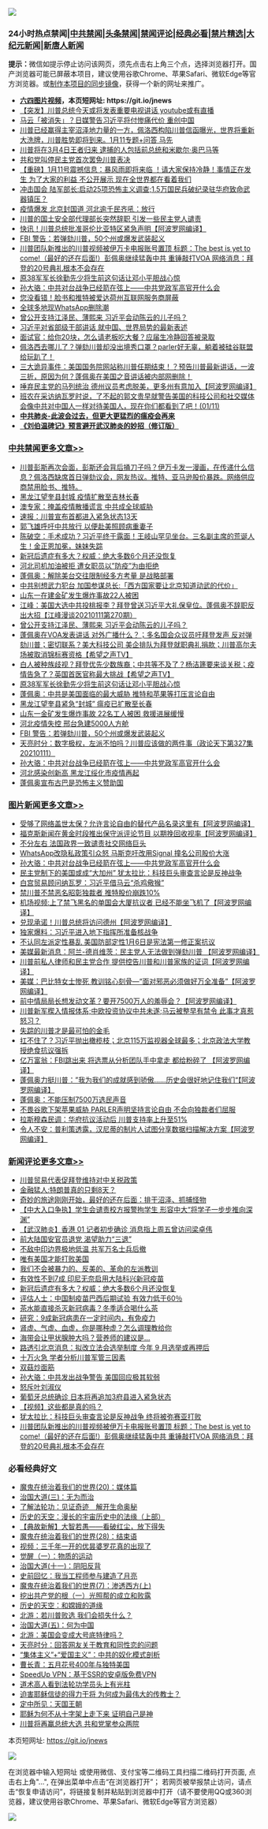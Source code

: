 ![](https://raw.githubusercontent.com/fqnews/bnews/master/64photo/fqnews-qr.jpg)

<div id="tt">
<h3>24小时热点禁闻|<a href="#%E4%B8%AD%E5%85%B1%E7%A6%81%E9%97%BB%E6%9B%B4%E5%A4%9A%E6%96%87%E7%AB%A0">中共禁闻</a>|<a href="#%E5%9B%BE%E7%89%87%E6%96%B0%E9%97%BB%E6%9B%B4%E5%A4%9A%E6%96%87%E7%AB%A0">头条禁闻</a>|<a href="#%E6%96%B0%E9%97%BB%E8%AF%84%E8%AE%BA%E6%9B%B4%E5%A4%9A%E6%96%87%E7%AB%A0">禁闻评论|<a href="#%E5%BF%85%E7%9C%8B%E7%BB%8F%E5%85%B8%E5%A5%BD%E6%96%87">经典必看|<a href="/video.md#%E7%A6%81%E7%89%87%E7%B2%BE%E9%80%89">禁片精选</a>|<a href="https://github.com/fqnews/djy/blob/master/gb/nf1351518.md#1">大纪元新闻</a>|<a href="https://github.com/fqnews/ntdtv/blob/master/gb/prog204.md#1">新唐人新闻</a></h3>
<div><b>提示：</b>微信如提示停止访问该网页，须先点击右上角三个点，选择浏览器打开。国产浏览器可能已屏蔽本项目，建议使用谷歌Chrome、苹果Safari、微软Edge等官方浏览器。或<a href="https://github.com/fqnews/bnews/blob/master/%E5%88%B6%E4%BD%9Cgit%E7%A6%81%E9%97%BB%E9%95%9C%E5%83%8F.md">制作本项目的同步镜像</a>，获得一个新的网址来推广。</div>
<ul>
<li><b><a href="http://d1.bdrive.tk/64.mp4" target="_blank">六四图片视频</a>，本页短网址: https://git.io/jnews</b></li>
<li><a href="/comments/20210112/1465664.md">【突发】川普总统今天或将发表重要电视讲话  youtube或有直播</a></li>
<li><a href="/cnnews/20210112/1465680.md">马云「被消失」？日媒警告习近平将付惨痛代价 重创中国</a></li>
<li><a href="/bannedvideo/20210112/1465839.md">川普已经赢得主宰沼泽地力量的一方，佩洛西构陷川普信函曝光，世界将重新大洗牌，川普胜势即将到来。1月11专题+问答 马先</a></li>
<li><a href="/ssgc/20210112/1465915.md">川普将在3月4日王者归来 逮捕的人包括前总统和米歇尔·奥巴马等</a></li>
<li><a href="/cbnews/20210112/1465707.md">共和党叫停民主党首次罢免川普表决</a></li>
<li><a href="/comments/20210112/1465938.md">【重磅】1月11号震撼信息：暴风雨即将来临 ！请大家保持冷静！事情正在发生 为了大家的利益 不公开展示 现在全世界都在看着我们</a></li>
<li><a href="/cnnews/20210112/1465821.md">冲击国会 陆军部长:​​​​​启动25项恐怖主义调查;1.5万国民兵破纪录驻华府致命武器镇压？</a></li>
<li><a href="/cbnews/20210112/1465725.md">疫情爆发 北京封国道 河北逾千民齐吼：放行</a></li>
<li><a href="/cnnews/20210112/1465890.md">川普的国土安全部代理部长突然辞职 引发一些民主党人谴责</a></li>
<li><a href="/cnnews/20210112/1465874.md">快讯！川普总统批准哥伦比亚特区紧急声明【阿波罗网编译】</a></li>
<li><a href="/cbnews/20210112/1465911.md">FBI 警告：若弹劾川普，50个州或爆发武装起义</a></li>
<li><a href="/comments/20210112/1466006.md">川普团队新推出的川普视频被伊万卡电报账号置顶 标题：The best is yet to come!（最好的还在后面!）彭佩奥继续猛轰中共 重锤敲打VOA   网络消息：拜登的20号典礼根本不会存在</a></li>
<li><a href="/cbnews/20210112/1465974.md">原38军军长徐勤先少将生前这句话让邓小平胆战心惊</a></li>
<li><a href="/comments/20210112/1465909.md">孙大骆：中共对台战争已经箭在弦上——中共党政军高官开什么会</a></li>
<li><a href="/cnnews/20210112/1465972.md">您没看错！脸书和推特被爱达荷州互联网服务商屏蔽</a></li>
<li><a href="/cnnews/20210112/1465741.md">全球多地现WhatsApp删除潮</a></li>
<li><a href="/cbnews/20210112/1465983.md">曾公开支持江泽民、薄熙来 习近平会动陈云的儿子吗？</a></li>
<li><a href="/headline/20210112/1465652.md">习近平对省部级干部讲话 就中国、世界局势的最新表述</a></li>
<li><a href="/lifebaike/20210112/1465773.md">面试官：给你20块，怎么请老板吃大餐？应届生冷静回答被录取</a></li>
<li><a href="/bannedvideo/20210112/1465800.md">佩洛西去哪儿了？弹劾川普却没出境秀口罩？parler好无辜，躺着被硅谷联盟给玩趴了！</a></li>
<li><a href="/bannedvideo/20210112/1465832.md">三大诡异事件：美国国务院网站称川普任期结束！？预告川普最新讲话，一波三折，原因为何？蓬佩奥在美国之音讲话被内部网删除！</a></li>
<li><a href="/cnnews/20210112/1466045.md">唾弃民主党的马列统治 德州议员考虑脱美，更多州有意加入【阿波罗网编译】</a></li>
<li><a href="/bannedvideo/20210112/1466092.md">班农在采访纳瓦罗时说，了不起的郭文贵早就警告美国的科技公司和社交媒体会像中共对中国人一样对待美国人，现在你们都看到了吧！(01/11)</a></li>
<li><b><a href="/comments/20200211/1275071.md" target="_blank">中共肺炎-此波会过去，但更大更猛烈的瘟疫会再来</a></b></li>
<li><b><a href="/comments/20200207/1272816.md" target="_blank">《刘伯温碑记》预言避开武汉肺炎的妙招（修订版）</a></b></li>
</ul>
</div>

<div class="catlist">
<h3><a href="/cbnews/" target="_blank">中共禁闻</a><span><a href="/cbnews/" target="_blank" rel="nofollow">更多文章>></a></span></h3>
<ul>
<li><a href="/cbnews/20210112/1466222.md" target="_blank">川普彭斯再次会面，彭斯还会背后捅刀子吗？伊万卡发一漫画，在传递什么信息？佩洛西缺席首日弹劾议会，网友热议。推特、亚马逊股价暴跌。网络供应商禁用脸书、推特。</a></li>
<li><a href="/cbnews/20210112/1466194.md" target="_blank">黑龙江望奎县封城 疫情扩散至吉林长春</a></li>
<li><a href="/cbnews/20210112/1466195.md" target="_blank">澳专家：掩盖疫情散播谎言 中共成全球威胁</a></li>
<li><a href="/cbnews/20210112/1466187.md" target="_blank">速报：川普宣布首都进入紧急状态13天</a></li>
<li><a href="/cbnews/20210112/1466186.md" target="_blank">郭飞雄呼吁中共放行 以便赴美照顾病重妻子</a></li>
<li><a href="/cbnews/20210112/1466147.md" target="_blank">陈破空：手术成功？习近平终于露面！王岐山罕见坐台。三名副主席的荒诞人生！金正恩加冕，妹妹失踪</a></li>
<li><a href="/comments/20210112/1466114.md" target="_blank">新冠后遗症有多大？权威：绝大多数6个月还没恢复</a></li>
<li><a href="/cbnews/20210112/1466107.md" target="_blank">河北司机加油被拒 遭女职员以&#8221;防疫&#8221;为由拒绝</a></li>
<li><a href="/cbnews/20210112/1466084.md" target="_blank">蓬佩奥：解除美台交往限制经多方考量 是战略部署</a></li>
<li><a href="/cbnews/20210112/1466067.md" target="_blank">中共别想武力犯台 加国参谋总长:「西方国家要让北京知道动武的代价」</a></li>
<li><a href="/cbnews/20210112/1466042.md" target="_blank">山东一在建金矿发生爆炸事故22人被困</a></li>
<li><a href="/cbnews/20210112/1466005.md" target="_blank">江峰：美国大选中共投桃报李？拜登曾送习近平大礼保皇位。蓬佩奥不辞职反出大招【江峰漫谈20210111第270期）</a></li>
<li><a href="/cbnews/20210112/1465983.md" target="_blank">曾公开支持江泽民、薄熙来 习近平会动陈云的儿子吗？</a></li>
<li><a href="/cbnews/20210112/1465976.md" target="_blank">蓬佩奥在VOA发表讲话 对外广播什么？；多名国会众议员吁拜登发声 反对弹劾川普；密切联系？美大科技公司 美企排队为拜登就职典礼捐款；川普高尔夫场被取消锦标赛资格【希望之声TV】</a></li>
<li><a href="/cbnews/20210112/1465975.md" target="_blank">白人被种族歧视？拜登优先少数族裔；中共等不及了？杨洁篪要来谈关税；疫情告急了？英国首医官称最大挑战【希望之声TV】</a></li>
<li><a href="/cbnews/20210112/1465974.md" target="_blank">原38军军长徐勤先少将生前这句话让邓小平胆战心惊</a></li>
<li><a href="/cbnews/20210112/1465971.md" target="_blank">蓬佩奥：中共是美国面临的最大威胁 推特和苹果等打压言论自由</a></li>
<li><a href="/cbnews/20210112/1465968.md" target="_blank">黑龙江望奎县紧急“封城” 瘟疫已扩散至长春</a></li>
<li><a href="/cbnews/20210112/1465961.md" target="_blank">山东一金矿发生爆炸事故 22名工人被困 救援进展缓慢</a></li>
<li><a href="/cbnews/20210112/1465937.md" target="_blank">河北疫情失控 邢台急建5000人方舱</a></li>
<li><a href="/cbnews/20210112/1465911.md" target="_blank">FBI 警告：若弹劾川普，50个州或爆发武装起义</a></li>
<li><a href="/cbnews/20210112/1465918.md" target="_blank">天亮时分：数字极权，左派不怕吗？川普应该做的两件事（政论天下第327集 20210111）</a></li>
<li><a href="/comments/20210112/1465909.md" target="_blank">孙大骆：中共对台战争已经箭在弦上——中共党政军高官开什么会</a></li>
<li><a href="/cbnews/20210112/1465904.md" target="_blank">河北感染创新高 黑龙江绥化市疫情再起</a></li>
<li><a href="/cbnews/20210112/1465865.md" target="_blank">蓬佩奥宣布古巴是恐怖主义赞助国</a></li>

</ul>
</div>
<div class="catlist">
<h3><a href="/topimagenews/" target="_blank">图片新闻</a><span><a href="/topimagenews/" target="_blank" rel="nofollow">更多文章>></a></span></h3>
<ul>
<li><a href="/topimagenews/20210112/1466219.md" target="_blank">受够了网络盖世太保？允许言论自由的替代产品名录这里有【阿波罗网编译】</a></li>
<li><a href="/topimagenews/20210112/1466179.md" target="_blank">福克斯新闻在黄金时段推出保守派评论节目 以期挽回收视率【阿波罗网编译】</a></li>
<li><a href="/topimagenews/20210112/1466041.md" target="_blank">不分左右 法国政界一致谴责社交网络巨头</a></li>
<li><a href="/topimagenews/20210112/1465936.md" target="_blank">WhatsApp改隐私政策引众怒 马斯克吁改用Signal 撞名公司股价大涨</a></li>
<li><a href="/comments/20210112/1465909.md" target="_blank">孙大骆：中共对台战争已经箭在弦上——中共党政军高官开什么会</a></li>
<li><a href="/topimagenews/20210112/1465782.md" target="_blank">民主党制下的美国或成“大加州” 犹太拉比：科技巨头审查言论是反神战争</a></li>
<li><a href="/topimagenews/20210112/1465723.md" target="_blank">白宫贸易顾问纳瓦罗：习近平借马云“杀鸡儆猴”</a></li>
<li><a href="/topimagenews/20210112/1465662.md" target="_blank">禁川普不禁恶名昭彰独裁者 推特股价崩跌10%</a></li>
<li><a href="/topimagenews/20210111/1465507.md" target="_blank">机场视频:上了禁飞黑名的单国会大厦抗议者 已经不能坐飞机了【阿波罗网编译】</a></li>
<li><a href="/topimagenews/20210111/1465255.md" target="_blank">兑现承诺！川普总统将访问德州【阿波罗网编译】</a></li>
<li><a href="/comments/20210111/1465172.md" target="_blank">独家爆料：习近平进入地下指挥所准备核战争</a></li>
<li><a href="/topimagenews/20210111/1465099.md" target="_blank">不认同左派定性暴乱 美国防部定性1月6日是宪法第一修正案抗议</a></li>
<li><a href="/topimagenews/20210111/1465086.md" target="_blank">美媒最新消息：阿兰-德肖维茨：民主党人无法做到弹劾川普 【阿波罗网编译】</a></li>
<li><a href="/topimagenews/20210111/1465046.md" target="_blank">川普前私人律师和民主党合作 提供控告川普和川普家族的证词【阿波罗网编译】</a></li>
<li><a href="/topimagenews/20210110/1464988.md" target="_blank">美媒：巴比特女士惨死 教训铭心刻骨—“面对邪恶必须做好万全准备”【阿波罗网编译】</a></li>
<li><a href="/topimagenews/20210110/1464846.md" target="_blank">前中情局局长想发动文革？要开7500万人的羞辱会？【阿波罗网编译】</a></li>
<li><a href="/topimagenews/20210110/1464845.md" target="_blank">川普新军楔入情报体系;中欧投资协议中共未遂;马云被整早有禁令 此事才真惹怒习？</a></li>
<li><a href="/comments/20210110/1464812.md" target="_blank">失踪的川普才是最可怕的金毛</a></li>
<li><a href="/topimagenews/20210110/1464794.md" target="_blank">扛不住了？习近平抛出橄榄枝；北京115万监视器全球最多；北京政法大学教授绝食抗议强拆</a></li>
<li><a href="/topimagenews/20210110/1464779.md" target="_blank">亿万富翁：FBI跳出来 将选票从分析团队手中拿走 都给粉碎了 【阿波罗网编译】</a></li>
<li><a href="/topimagenews/20210110/1464749.md" target="_blank">蓬佩奥力挺川普：&#8221;我为我们的成就感到骄傲&#8230;&#8230;历史会很好地记住我们“【阿波罗网编译】</a></li>
<li><a href="/topimagenews/20210110/1464585.md" target="_blank">蓬佩奥：不能压制7500万选民声音</a></li>
<li><a href="/topimagenews/20210110/1464540.md" target="_blank">不畏谷歌下架苹果威胁 PARLER声明坚持言论自由 不会向独裁者们屈服</a></li>
<li><a href="/topimagenews/20210110/1464537.md" target="_blank">拉斯穆森民调：华府抗议活动后 川普支持率上升至51%</a></li>
<li><a href="/topimagenews/20210110/1464511.md" target="_blank">令人不安：普利策透露，汉尼蒂的制片人试图分享数据扫描解决方案【阿波罗网编译】</a></li>

</ul>
</div>
<div class="catlist">
<h3><a href="/comments/" target="_blank">新闻评论</a><span><a href="/comments/" target="_blank" rel="nofollow">更多文章>></a></span></h3>
<ul>
<li><a href="/comments/20210112/1466223.md" target="_blank">川普贸易代表促拜登维持对中关税政策</a></li>
<li><a href="/comments/20210112/1466218.md" target="_blank">金融猛人:特朗普真的只剩8天？</a></li>
<li><a href="/comments/20210112/1466174.md" target="_blank">奇妙的旅途刚刚开始，最好的还在后面：排干沼泽、抓捕怪物</a></li>
<li><a href="/comments/20210112/1466199.md" target="_blank">【中大入口争执】学生会谴责校方报警拘学生 形容中大“将学子一步步推向深渊”</a></li>
<li><a href="/comments/20210112/1466198.md" target="_blank">【武汉肺炎】香港 01 记者初步确诊 消息指上周五曾访问梁卓伟</a></li>
<li><a href="/comments/20210112/1466181.md" target="_blank">前大陆国安官员退党 渴望助力“三退”</a></li>
<li><a href="/comments/20210112/1466139.md" target="_blank">不敌中印边界极地低温 共军万名士兵后撤</a></li>
<li><a href="/comments/20210112/1466124.md" target="_blank">唯有美国才能打败美国</a></li>
<li><a href="/comments/20210112/1466123.md" target="_blank">我们不会被暴力的、反美的、革命的左派教训</a></li>
<li><a href="/comments/20210112/1466117.md" target="_blank">有效性不到7成 印尼无奈启用大陆科兴新冠疫苗</a></li>
<li><a href="/comments/20210112/1466114.md" target="_blank">新冠后遗症有多大？权威：绝大多数6个月还没恢复</a></li>
<li><a href="/comments/20210112/1466101.md" target="_blank">评估人士：中国制疫苗巴西后期试验 有效力低于60％</a></li>
<li><a href="/comments/20210112/1466100.md" target="_blank">茶水能直接杀灭新冠病毒？冬季适合喝什么茶</a></li>
<li><a href="/comments/20210112/1466099.md" target="_blank">研究：9成新冠病患在一定时间内，有免疫力</a></li>
<li><a href="/comments/20210112/1466098.md" target="_blank">肾虚、气虚、血虚，你是哪种虚？怎么调理教给你</a></li>
<li><a href="/comments/20210112/1466097.md" target="_blank">海带会让甲状腺肿大吗？营养师的建议是&#8230;</a></li>
<li><a href="/comments/20210112/1466085.md" target="_blank">路透引北京消息：拟改立法会选举制度 今年 9 月选举或再押后</a></li>
<li><a href="/comments/20210112/1466068.md" target="_blank">十万火急 学者分析川普军管三因素</a></li>
<li><a href="/comments/20210112/1466047.md" target="_blank">双菇炒面筋</a></li>
<li><a href="/comments/20210112/1466034.md" target="_blank">孙大骆：中共发出战争警告 美国回应极其软弱</a></li>
<li><a href="/comments/20210112/1466036.md" target="_blank">怒斥叶刘淑仪</a></li>
<li><a href="/comments/20210112/1466033.md" target="_blank">葡萄牙总统确诊 日本将再追加3府县进入紧急状态</a></li>
<li><a href="/comments/20210112/1466011.md" target="_blank">【视频】这些都是真的吗？</a></li>
<li><a href="/comments/20210112/1466010.md" target="_blank">犹太拉比：科技巨头审查言论是反神战争 终将被弥赛亚打败</a></li>
<li><a href="/comments/20210112/1466006.md" target="_blank">川普团队新推出的川普视频被伊万卡电报账号置顶 标题：The best is yet to come!（最好的还在后面!）彭佩奥继续猛轰中共 重锤敲打VOA   网络消息：拜登的20号典礼根本不会存在</a></li>

</ul>
</div>

<div class="catlist">
<h3>必看经典好文</h3>
<ul>
<li><a href="/comments/20180725/976787.md" target="_blank">魔鬼在统治着我们的世界(20)：媒体篇</a></li>
<li><a href="/cbnews/20180309/912114.md" target="_blank">治国大道(三)：无为而治</a></li>
<li><a href="/comments/20200307/1289968.md" target="_blank">了解法轮功：见证奇迹　解开生命奥秘</a></li>
<li><a href="/tculture/20121025/73065.md" target="_blank">历史的天空：漫长的宇宙历史中的法缘（上部）</a></li>
<li><a href="/comments/20201217/1449706.md" target="_blank">【典故新解】大智若愚——看破红尘，放下得失</a></li>
<li><a href="/comments/20181228/1054609.md" target="_blank">魔鬼在统治着我们的世界(28)：结束语</a></li>
<li><a href="/aomi/qiwen/20151223/484507.md" target="_blank">视频：三千年一开的优昙婆罗花真的出现了</a></li>
<li><a href="/comments/20200810/1377609.md" target="_blank">觉醒（一）：物质的运动</a></li>
<li><a href="/cbnews/20180317/915893.md" target="_blank">治国大道(十一)：阴阳反背</a></li>
<li><a href="/aomi/history/20141104/323033.md" target="_blank">史前回忆：我当工程师参与建造了月亮</a></li>
<li><a href="/topimagenews/20180527/948369.md" target="_blank">魔鬼在统治着我们的世界(7)：渗透西方(上)</a></li>
<li><a href="/comments/20200629/1352460.md" target="_blank">挖出共产党的根（一）光照帮的成立和败露</a></li>
<li><a href="/cbnews/20190219/1083302.md" target="_blank">历史的天空：和嫦娥的道缘</a></li>
<li><a href="/comments/20201112/1430018.md" target="_blank">北游：若川普败选 我们会损失什么？</a></li>
<li><a href="/cbnews/20180311/913065.md" target="_blank">治国大道(五)：何为中国</a></li>
<li><a href="/comments/20200712/1359488.md" target="_blank">北游：美国会变成大号底特律吗？</a></li>
<li><a href="/cbnews/20200916/1397196.md" target="_blank">天亮时分：回答网友关于教育和同性恋的问题</a></li>
<li><a href="/comments/20201007/1409565.md" target="_blank">“集体主义”+“爱国主义”：中共的奴化模式剖析</a></li>
<li><a href="/comments/20200713/1359796.md" target="_blank">曹长青：五月花号400年与独特美国</a></li>
<li><a href="/cbnews/20191226/1241739.md" target="_blank">SpeedUp VPN：基于SSR的安卓版免费VPN</a></li>
<li><a href="/comments/20200227/1284657.md" target="_blank">道术高人看到法轮功学员头上有光柱</a></li>
<li><a href="/comments/20200622/1346846.md" target="_blank">迫害耶稣信徒的得力干将  为何成为最伟大的传教士？</a></li>
<li><a href="/tculture/xiulian/20151111/470021.md" target="_blank">定中所见：天国王朝</a></li>
<li><a href="/ccpdope/20190803/1168965.md" target="_blank">耶稣为何不从十字架上走下来 证明自己是神</a></li>
<li><a href="/comments/20200816/1381118.md" target="_blank">川普将再赢总统大选 共和党掌参众两院</a></li>

</ul>
</div>

本页短网址: https://git.io/jnews

![](https://raw.githubusercontent.com/fqnews/bnews/master/64photo/fqnews-qr.jpg)

在浏览器中输入短网址 或使用微信、支付宝等二维码工具扫描二维码打开页面, 点击右上角"...", 在弹出菜单中点击“在浏览器打开”； 若网页被举报禁止访问，请点击“恢复申请访问”，将链接复制并粘贴到浏览器中打开（请不要使用QQ或360浏览器，建议使用谷歌Chrome、苹果Safari、微软Edge等官方浏览器）

![](https://raw.githubusercontent.com/fqnews/bnews/master/64photo/wx.jpg)